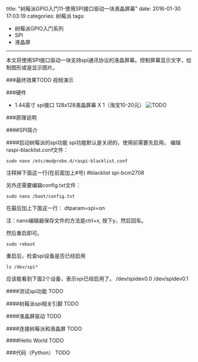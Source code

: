 title: "树莓派GPIO入门11-使用SPI接口驱动一块液晶屏幕"
date: 2016-01-30 17:03:19
categories: 树莓派
tags:
- 树莓派GPIO入门系列
- SPI
- 液晶屏
---
本文将使用SPI接口驱动一块支持spi通讯协议的液晶屏幕。控制屏幕显示文字，绘制图形或是显示图片。

<!-- more -->

###最终效果TODO
视频演示

###硬件
- 1.44英寸 spi接口 128x128液晶屏幕 X 1（淘宝10-20元）
![TODO](http://xxx)

###原理说明

####SPI简介

####启动树莓派的spi功能
spi功能默认是关闭的，使用前需要先启用。
编辑raspi-blacklist.conf文件：
```
sudo nano /etc/modprobe.d/raspi-blacklist.conf
```

注释掉下面这一行(在前面加上#号)
#blacklist spi-bcm2708

另外还需要编辑config.txt文件：
```
sudo nano /boot/config.txt
```

在最后加上下面这一行：
dtparam=spi=on

注：nano编辑器保存文件的方法是ctrl+x, 按下y，然后回车。

然后重启即可。
```
sudo reboot
```

重启后，检查spi设备是否已经启用
```
ls /dev/spi*
```
应该能看到下面2个设备，表示spi已经启用了。
/dev/spidev0.0  /dev/spidev0.1

####测试spi功能
TODO

####树莓派spi相关引脚
TODO

####液晶屏驱动
TODO

####连接树莓派和液晶屏
TODO

####Hello World
TODO

###代码（Python）
TODO